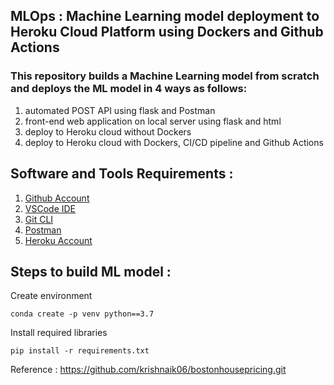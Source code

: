 ## MLOps : Machine Learning model deployment to Heroku Cloud Platform using Dockers and Github Actions

### This repository builds a Machine Learning model from scratch and deploys the ML model in 4 ways as follows:
 1. automated POST API using flask and Postman
 2. front-end web application on local server using flask and html
 3. deploy to Heroku cloud without Dockers
 4. deploy to Heroku cloud with Dockers, CI/CD pipeline and Github Actions 


## Software and Tools Requirements : 

1. [Github Account](https://github.com)
2. [VSCode IDE](https://code.visualstudio.com/)
3. [Git CLI](https://git-scm.com/book/en/v2/Getting-Started-The-Command-Line)
4. [Postman](https://www.postman.com/downloads/)
5. [Heroku Account](https://heroku.com)

## Steps to build ML model :

Create environment

```
conda create -p venv python==3.7
```
Install required libraries 

```
pip install -r requirements.txt
```

Reference : https://github.com/krishnaik06/bostonhousepricing.git



    
